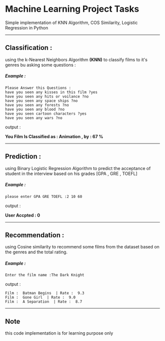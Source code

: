 Machine Learning Project Tasks
======================

Simple implementation of KNN Algorithm, COS Similarity, Logistic Regression in Python

----------------------

## Classification :
using the k-Nearest Neighbors Algorithm **(KNN)** to classify films to it's genres bu asking some questions :

##### Example :
```
Please Answer this Questions :
have you seen any kisses in this film ?yes
have you seen any hits or voilance ?no
have you seen any space ships ?no
have you seen any forests ?no
have you seen any blood ?no
have you seen cartoon characters ?yes
have you seen any wars ?no
```
output : 

**You Film Is Classified as :  Animation , by :  67 %**

--------------------

## Prediction :
using Binary Logistic Regression Algorithm to predict the acceptance of student in the interview based on his grades [GPA , GRE , TOEFL]

##### Example :

```please enter GPA GRE TOEFL :2 10 60```

output :

**User Accpted :  0**

--------------------

## Recommendation :
using Cosine similarity to recommend some films from the dataset based on the genres and the total rating.

##### Example :

```Enter the film name :The Dark Knight```

output : 

```
Film :  Batman Begins  | Rate :  9.3
Film :  Gone Girl  | Rate :  9.0
Film :  A Separation  | Rate :  8.7
```
-------------------

## Note 
this code implementation is for learning purpose only
